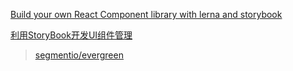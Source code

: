 [Build your own React Component library with lerna and storybook](https://codeburst.io/build-your-own-react-component-library-with-lerna-and-storybook-53298b186760)

[利用StoryBook开发UI组件管理](https://zhuanlan.zhihu.com/p/30404907)

>[segmentio/evergreen](https://github.com/segmentio/evergreen)